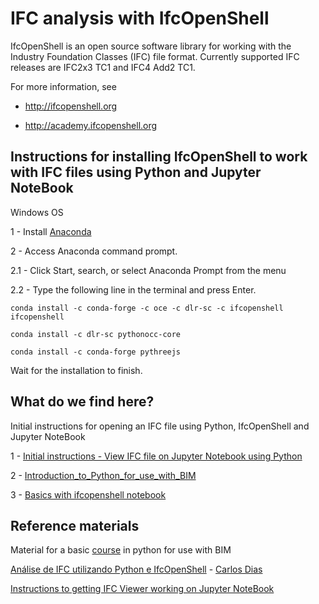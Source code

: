 # IFC analysis with IfcOpenShell

IfcOpenShell is an open source software library for working with the Industry Foundation Classes (IFC) file format. Currently supported IFC releases are IFC2x3 TC1 and IFC4 Add2 TC1.

For more information, see

- http://ifcopenshell.org

- http://academy.ifcopenshell.org

## Instructions for installing IfcOpenShell to work with IFC files using Python and Jupyter NoteBook 

Windows OS

1 - Install [Anaconda](https://docs.anaconda.com/anaconda/install/)

2 - Access Anaconda command prompt.

2.1 - Click Start, search, or select Anaconda Prompt from the menu

2.2 - Type the following line in the terminal and press Enter.

```
conda install -c conda-forge -c oce -c dlr-sc -c ifcopenshell ifcopenshell
```

```
conda install -c dlr-sc pythonocc-core
```

```
conda install -c conda-forge pythreejs
```

Wait for the installation to finish.

## What do we find here?

Initial instructions for opening an IFC file using Python, IfcOpenShell and Jupyter NoteBook

1 - [Initial instructions - View IFC file on Jupyter Notebook using Python](https://github.com/renatogcruz/Data-science-for-architecture/tree/main/ifc_analysis/IFC_analysis_with_IfcOpenShell/Instrucoes_iniciais)

2 - [Introduction_to_Python_for_use_with_BIM](https://github.com/renatogcruz/Data-science-for-architecture/tree/main/ifc_analysis/IFC_analysis_with_IfcOpenShell/02_Introduction_to_Python_for_use_with_BIM)

3 - [Basics with ifcopenshell notebook](https://github.com/renatogcruz/Data-science-for-architecture/tree/main/ifc_analysis/IFC_analysis_with_IfcOpenShell/03_Basics_with_ifcopenshell_notebook)

## Reference materials

Material for a basic [course](https://github.com/bimfag/intro-python-bim) in python for use with BIM

[Análise de IFC utilizando Python e IfcOpenShell](https://www.youtube.com/watch?v=fKIuYu0-hVk) - [Carlos Dias](https://github.com/c4rlosdias)

[Instructions to getting IFC Viewer working on Jupyter NoteBook](https://gist.github.com/feromes/b9e7935b9313e7eb7e197d267168ebdb)
